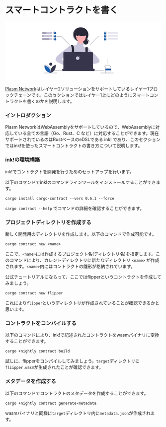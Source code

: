 # スマートコントラクトを書く

![](../.gitbook/assets/sukurnshotto-2020-06-29-175649png.png)

[Plasm Network](https://www.plasmnet.io/)はレイヤー2ソリューションをサポートしているレイヤー1ブロックチェーンです。このセクションではレイヤー1上にどのようにスマートコントラクトを書くのかを説明します。

### イントロダクション

Plasm NetworkはWebAssemblyをサポートしているので、WebAssemblyに対応している全ての言語（Go、Rust、C など）に対応することができます。現在サポートされているのはRustベースのeDSLである ink! であり、このセクションではink!を使ったスマートコントラクトの書き方について説明します。

### ink!の環境構築

ink!でコントラクトを開発を行うためのセットアップを行います。

以下のコマンドでink!のコマンドラインツールをインストールすることができます。

```text
cargo install cargo-contract --vers 0.6.1 --force
```

`cargo contract --help` でコマンドの詳細を確認することができます。

### プロジェクトディレクトリを作成する

新しく開発用のディレクトリを作成します。以下のコマンドで作成可能です。

```text
cargo contract new <name>
```

 ここで、`<name>`には作成するプロジェクト名\(ディレクトリ名\)を指定します。このコマンドにより、カレントディレクトリに新たなディレクトリ `<name>` が作成されます。`<name>`内にはコントラクトの雛形が格納されています。

公式チュートリアルにならって、ここではflipperというコントラクトを作成してみましょう。

```text
cargo contract new flipper
```

これにより`flipper`というディレクトリが作成されていることが確認できるかと思います。

### コントラクトをコンパイルする

以下のコマンドにより、ink!で記述されたコントラクトをwasmバイナリに変換することができます。

```text
cargo +nightly contract build
```

試しに、flipperをコンパイルしてみましょう。`target`ディレクトリに`fliipper.wasm`が生成されたことが確認できます。

### メタデータを作成する

以下のコマンドでコントラクトのメタデータを作成することができます。

```text
cargo +nightly contract generate-metadata
```

wasmバイナリと同様に`target`ディレクトリ内に`metadata.json`が作成されます。

